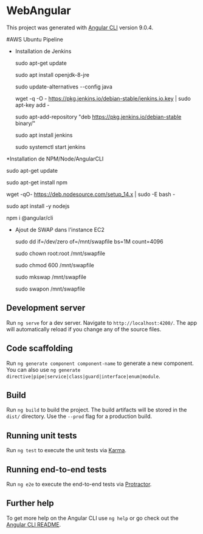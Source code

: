 # WebAngular

This project was generated with [Angular CLI](https://github.com/angular/angular-cli) version 9.0.4.



#AWS Ubuntu Pipeline

* Installation de Jenkins 

    sudo apt-get update

    sudo apt install openjdk-8-jre

    sudo update-alternatives --config java

    wget -q -O - https://pkg.jenkins.io/debian-stable/jenkins.io.key | sudo apt-key add -

    sudo apt-add-repository "deb https://pkg.jenkins.io/debian-stable binary/"

    sudo apt install jenkins

    sudo systemctl start jenkins

*Installation de NPM/Node/AngularCLI

sudo apt-get update

sudo apt-get install npm

wget -qO- https://deb.nodesource.com/setup_14.x | sudo -E bash -

sudo apt install -y nodejs

npm i @angular/cli

* Ajout de SWAP dans l'instance EC2 

  sudo dd if=/dev/zero of=/mnt/swapfile bs=1M count=4096

  sudo chown root:root /mnt/swapfile
  
  sudo chmod 600 /mnt/swapfile

  sudo mkswap /mnt/swapfile

  sudo swapon /mnt/swapfile

## Development server

Run `ng serve` for a dev server. Navigate to `http://localhost:4200/`. The app will automatically reload if you change any of the source files.

## Code scaffolding

Run `ng generate component component-name` to generate a new component. You can also use `ng generate directive|pipe|service|class|guard|interface|enum|module`.

## Build

Run `ng build` to build the project. The build artifacts will be stored in the `dist/` directory. Use the `--prod` flag for a production build.

## Running unit tests

Run `ng test` to execute the unit tests via [Karma](https://karma-runner.github.io).

## Running end-to-end tests

Run `ng e2e` to execute the end-to-end tests via [Protractor](http://www.protractortest.org/).

## Further help

To get more help on the Angular CLI use `ng help` or go check out the [Angular CLI README](https://github.com/angular/angular-cli/blob/master/README.md).
